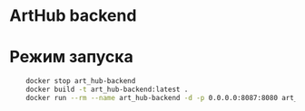 # ArtHub backend

# Режим запуска
```bash
    docker stop art_hub-backend
    docker build -t art_hub-backend:latest .
    docker run --rm --name art_hub-backend -d -p 0.0.0.0:8087:8080 art_hub-backend
```
